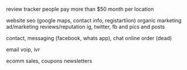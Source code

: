 review tracker people pay more than $50 month per location


website
seo (google maps, contact info, registartiion)
organic marketing
ad/marketing
reviews/reputation
ig, twitter, fb and pics and posts

contact, messaging (facebook, whats app), chat
online order (dead)

email
voip, ivr


ecomm
sales, coupons
newsletters
